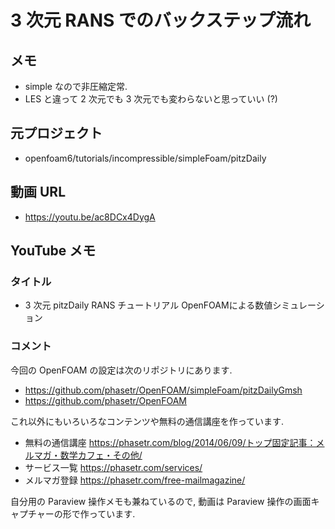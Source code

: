 # 3 次元 RANS でのバックステップ流れ
## メモ
- simple なので非圧縮定常.
- LES と違って 2 次元でも 3 次元でも変わらないと思っていい (?)

## 元プロジェクト
- openfoam6/tutorials/incompressible/simpleFoam/pitzDaily

## 動画 URL
- <https://youtu.be/ac8DCx4DygA>

## YouTube メモ
### タイトル
- 3 次元 pitzDaily RANS チュートリアル OpenFOAMによる数値シミュレーション

### コメント
今回の OpenFOAM の設定は次のリポジトリにあります.

- https://github.com/phasetr/OpenFOAM/simpleFoam/pitzDailyGmsh
- https://github.com/phasetr/OpenFOAM

これ以外にもいろいろなコンテンツや無料の通信講座を作っています.

- 無料の通信講座 https://phasetr.com/blog/2014/06/09/トップ固定記事：メルマガ・数学カフェ・その他/
- サービス一覧 https://phasetr.com/services/
- メルマガ登録 https://phasetr.com/free-mailmagazine/

自分用の Paraview 操作メモも兼ねているので,
動画は Paraview 操作の画面キャプチャーの形で作っています.
